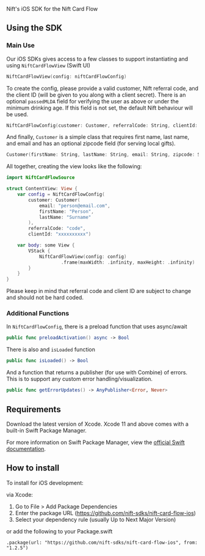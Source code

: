 Nift's iOS SDK for the Nift Card Flow

## Using the SDK
### Main Use

Our iOS SDKs gives access to a few classes to support instantiating and using `NiftCardFlowView` (Swift UI)
```swift
NiftCardFlowView(config: niftCardFlowConfig)
```

To create the config, please provide a valid customer, Nift referral code, and the client ID (will be given to you along with a client secret).
There is an optional `passedMLDA` field for verifying the user as above or under the minimum drinking age. If this field is not set, the default Nift behaviour will be used.
```swift
NiftCardFlowConfig(customer: Customer, referralCode: String, clientId: String, passedMLDA: Bool? = nil)
```

And finally, `Customer` is a simple class that requires first name, last name, and email and has an optional zipcode field (for serving local gifts).
```swift
Customer(firstName: String, lastName: String, email: String, zipcode: String? = nil)
```

All together, creating the view looks like the following:
```swift
import NiftCardFlowSource

struct ContentView: View {
    var config = NiftCardFlowConfig(
        customer: Customer(
            email: "person@email.com",
            firstName: "Person",
            lastName: "Surname"
        ),
        referralCode: "code",
        clientId: "xxxxxxxxxx")

    var body: some View {
        VStack {
            NiftCardFlowView(config: config)
                    .frame(maxWidth: .infinity, maxHeight: .infinity)
        }
    }
}
```

Please keep in mind that referral code and client ID are subject to change and should not be hard coded.

### Additional Functions
In `NiftCardFlowConfig`, there is a preload function that uses async/await
```swift
public func preloadActivation() async -> Bool
```

There is also and `isLoaded` function
```swift
public func isLoaded() -> Bool
```

And a function that returns a publisher (for use with Combine) of errors. This is to support any custom error handling/visualization.
```swift
public func getErrorUpdates() -> AnyPublisher<Error, Never>
```

## Requirements
Download the latest version of Xcode. Xcode 11 and above comes with a built-in Swift Package Manager.

For more information on Swift Package Manager, view the [official Swift documentation](https://www.swift.org/package-manager/).

## How to install
To install for iOS development:

via Xcode:
1. Go to File > Add Package Dependencies
2. Enter the package URL (https://github.com/nift-sdks/nift-card-flow-ios)
3. Select your dependency rule (usually Up to Next Major Version)

or add the following to your Package.swift
```
.package(url: "https://github.com/nift-sdks/nift-card-flow-ios", from: "1.2.5")
```

